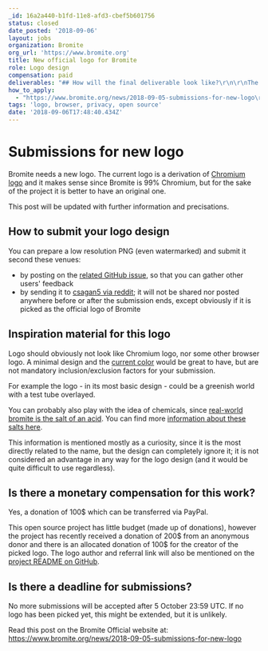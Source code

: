 ```yaml
---
_id: 16a2a440-b1fd-11e8-afd3-cbef5b601756
status: closed
date_posted: '2018-09-06'
layout: jobs
organization: Bromite
org_url: 'https://www.bromite.org'
title: New official logo for Bromite
role: Logo design
compensation: paid
deliverables: "## How will the final deliverable look like?\r\n\r\nThe final deliverable should be in a vectorial editable file format, since it needs to be converted to SVG format, and it should be of good quality. The [Chromium logo](https://commons.wikimedia.org/wiki/File:Chromium_11_Logo.svg) is an example of a good SVG.\r\n\r\nThe license of the submitted work should be [Attribution-NonCommercial-ShareAlike 4.0 International (CC BY-NC-SA 4.0)](https://creativecommons.org/licenses/by-nc-sa/4.0/)."
how_to_apply:
  - "https://www.bromite.org/news/2018-09-05-submissions-for-new-logo\r\nhttps://github.com/bromite/bromite/issues/120"
tags: 'logo, browser, privacy, open source'
date: '2018-09-06T17:48:40.434Z'
---
```

# Submissions for new logo

Bromite needs a new logo. The current logo is a derivation of [Chromium logo](https://commons.wikimedia.org/wiki/File:Chromium_11_Logo.svg) and it makes sense since Bromite is 99% Chromium, but for the sake of the project it is better to have an original one.

This post will be updated with further information and precisations.

## How to submit your logo design

You can prepare a low resolution PNG (even watermarked) and submit it second these venues:
* by posting on the [related GitHub issue](https://github.com/bromite/bromite/issues/120), so that you can gather other users' feedback
* by sending it to [csagan5 via reddit](https://www.reddit.com/user/csagan5); it will not be shared nor posted anywhere before or after the submission ends, except obviously if it is picked as the official logo of Bromite

## Inspiration material for this logo

Logo should obviously not look like Chromium logo, nor some other browser logo. A minimal design and the [current color](https://www.bromite.org/android-icon-192x192.png) would be great to have, but are not mandatory inclusion/exclusion factors for your submission.

For example the logo - in its most basic design - could be a greenish world with a test tube overlayed.

You can probably also play with the idea of chemicals, since [real-world bromite is the salt of an acid](https://en.wikipedia.org/wiki/Bromous_acid). You can find more [information about these salts here](https://books.google.com/books?id=yZ786vEild0C&lpg=PA91&dq=bromite&pg=PA91#v=onepage&q=bromite&f=false).

This information is mentioned mostly as a curiosity, since it is the most directly related to the name, but the design can completely ignore it; it is not considered an advantage in any way for the logo design (and it would be quite difficult to use regardless).

## Is there a monetary compensation for this work?

Yes, a donation of 100$ which can be transferred via PayPal.

This open source project has little budget (made up of donations), however the project has recently received a donation of 200$ from an anonymous donor and there is an allocated donation of 100$ for the creator of the picked logo.
The logo author and referral link will also be mentioned on the [project README on GitHub](https://github.com/bromite/bromite/blob/master/README.md).

## Is there a deadline for submissions?

No more submissions will be accepted after 5 October 23:59 UTC. If no logo has been picked yet, this might be extended, but it is unlikely.

Read this post on the Bromite Official website at: https://www.bromite.org/news/2018-09-05-submissions-for-new-logo
